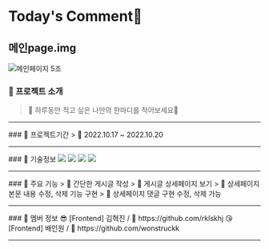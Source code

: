 # Today's Comment🧡

## 메인page.img

![메인페이지 5조](https://user-images.githubusercontent.com/100943412/196769663-4af3bd56-340f-4980-91ca-57262ba56c37.png)

### 📙 프로젝트 소개
> 📌 하루동안 적고 싶은 나만의 한마디를 적어보세요🧡
<hr/>
### 📅 프로젝트기간
> 📌 2022.10.17 ~ 2022.10.20
<hr/>
### 📙 기술정보
<img src="https://img.shields.io/badge/react-61DAFB?style=for-the-badge&logo=react&logoColor=black"> <img src="https://img.shields.io/badge/Redux-764ABC?style=for-the-badge&logo=redux&logoColor=white"> <img src="https://img.shields.io/badge/styled-components-DB7093?style=for-the-badge&logo=styled-components&logoColor=black"> <img src="https://img.shields.io/badge/Yarn-2C8EBB?style=for-the-badge&logo=YarnColor=white">
<hr/>
### 📙 주요 기능
> 📌 간단한 게시글 작성  
> 📌 게시글 상세페이지 보기  
> 📌 상세페이지 본문 내용 수정, 삭제 기능 구현  
> 📌 상세페이지 댓글 구현 수정, 삭제 가능  
<hr/>
### 📙 멤버 정보
😎 [Frontend] 김혁진 / 🔗 https://github.com/rklskhj
😘 [Frontend] 배인원 / 🔗 https://github.com/wonstruckk
<hr/>
